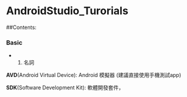 # AndroidStudio_Turorials

##Contents:

### Basic

* 1. 名詞

**AVD**(Android Virtual Device): Android 模擬器 (建議直接使用手機測試app)

**SDK**(Software Development Kit): 軟體開發套件，
